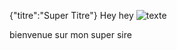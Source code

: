 {"titre":"Super Titre"}
Hey hey
![texte](/projetreilly/download/Screenshot_20190923-185144.png)


bienvenue sur mon super sire